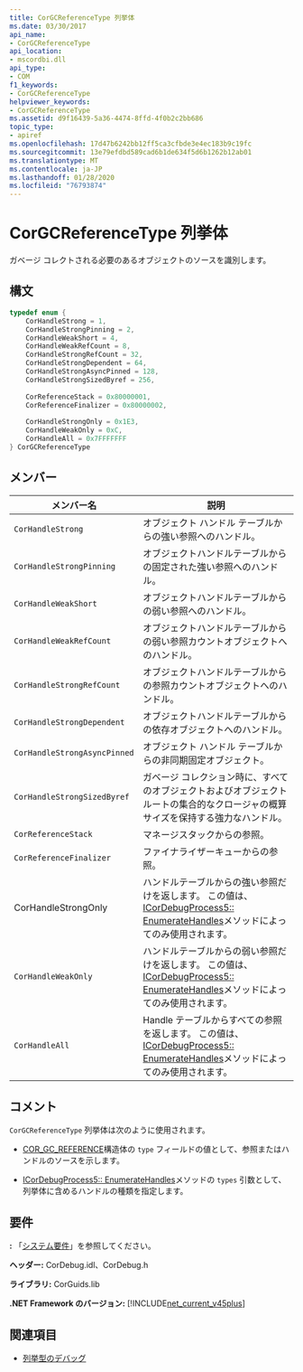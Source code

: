 ```yaml
---
title: CorGCReferenceType 列挙体
ms.date: 03/30/2017
api_name:
- CorGCReferenceType
api_location:
- mscordbi.dll
api_type:
- COM
f1_keywords:
- CorGCReferenceType
helpviewer_keywords:
- CorGCReferenceType
ms.assetid: d9f16439-5a36-4474-8ffd-4f0b2c2bb686
topic_type:
- apiref
ms.openlocfilehash: 17d47b6242bb12ff5ca3cfbde3e4ec183b9c19fc
ms.sourcegitcommit: 13e79efdbd589cad6b1de634f5d6b1262b12ab01
ms.translationtype: MT
ms.contentlocale: ja-JP
ms.lasthandoff: 01/28/2020
ms.locfileid: "76793874"
---
```

# <a name="corgcreferencetype-enumeration"></a>CorGCReferenceType 列挙体
ガベージ コレクトされる必要のあるオブジェクトのソースを識別します。  
  
## <a name="syntax"></a>構文  
  
```cpp  
typedef enum {  
    CorHandleStrong = 1,  
    CorHandleStrongPinning = 2,  
    CorHandleWeakShort = 4,  
    CorHandleWeakRefCount = 8,  
    CorHandleStrongRefCount = 32,  
    CorHandleStrongDependent = 64,  
    CorHandleStrongAsyncPinned = 128,  
    CorHandleStrongSizedByref = 256,  
  
    CorReferenceStack = 0x80000001,  
    CorReferenceFinalizer = 0x80000002,  
  
    CorHandleStrongOnly = 0x1E3,  
    CorHandleWeakOnly = 0xC,  
    CorHandleAll = 0x7FFFFFFF  
} CorGCReferenceType  
```  
  
## <a name="members"></a>メンバー  
  
|メンバー名|説明|  
|-----------------|-----------------|  
|`CorHandleStrong`|オブジェクト ハンドル テーブルからの強い参照へのハンドル。|  
|`CorHandleStrongPinning`|オブジェクトハンドルテーブルからの固定された強い参照へのハンドル。|  
|`CorHandleWeakShort`|オブジェクトハンドルテーブルからの弱い参照へのハンドル。|  
|`CorHandleWeakRefCount`|オブジェクトハンドルテーブルからの弱い参照カウントオブジェクトへのハンドル。|  
|`CorHandleStrongRefCount`|オブジェクトハンドルテーブルからの参照カウントオブジェクトへのハンドル。|  
|`CorHandleStrongDependent`|オブジェクトハンドルテーブルからの依存オブジェクトへのハンドル。|  
|`CorHandleStrongAsyncPinned`|オブジェクト ハンドル テーブルからの非同期固定オブジェクト。|  
|`CorHandleStrongSizedByref`|ガベージ コレクション時に、すべてのオブジェクトおよびオブジェクト ルートの集合的なクロージャの概算サイズを保持する強力なハンドル。|  
|`CorReferenceStack`|マネージスタックからの参照。|  
|`CorReferenceFinalizer`|ファイナライザーキューからの参照。|  
|CorHandleStrongOnly|ハンドルテーブルからの強い参照だけを返します。 この値は、 [ICorDebugProcess5:: EnumerateHandles](icordebugprocess5-enumeratehandles-method.md)メソッドによってのみ使用されます。|  
|`CorHandleWeakOnly`|ハンドルテーブルからの弱い参照だけを返します。 この値は、 [ICorDebugProcess5:: EnumerateHandles](icordebugprocess5-enumeratehandles-method.md)メソッドによってのみ使用されます。|  
|`CorHandleAll`|Handle テーブルからすべての参照を返します。 この値は、 [ICorDebugProcess5:: EnumerateHandles](icordebugprocess5-enumeratehandles-method.md)メソッドによってのみ使用されます。|  
  
## <a name="remarks"></a>コメント  
 `CorGCReferenceType` 列挙体は次のように使用されます。  
  
- [COR_GC_REFERENCE](cor-gc-reference-structure.md)構造体の `type` フィールドの値として、参照またはハンドルのソースを示します。  
  
- [ICorDebugProcess5:: EnumerateHandles](icordebugprocess5-enumeratehandles-method.md)メソッドの `types` 引数として、列挙体に含めるハンドルの種類を指定します。  
  
## <a name="requirements"></a>要件  
 **:** 「[システム要件](../../../../docs/framework/get-started/system-requirements.md)」を参照してください。  
  
 **ヘッダー:** CorDebug.idl、CorDebug.h  
  
 **ライブラリ:** CorGuids.lib  
  
 **.NET Framework のバージョン:** [!INCLUDE[net_current_v45plus](../../../../includes/net-current-v45plus-md.md)]  
  
## <a name="see-also"></a>関連項目

- [列挙型のデバッグ](debugging-enumerations.md)
